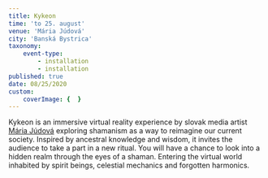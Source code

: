 ```yaml
---
title: Kykeon
time: 'to 25. august'
venue: 'Mária Júdová'
city: 'Banská Bystrica'
taxonomy:
    event-type:
        - installation
        - installation
published: true
date: 08/25/2020
custom:
    coverImage: {  }
---
```


Kykeon is an immersive virtual reality experience by slovak media artist [Mária Júdová](https://sensorium.is/speakers/maria-judova) exploring shamanism as a way to reimagine our current society. Inspired by ancestral knowledge and wisdom, it invites the audience to take a part in a new ritual. You will have a chance to look into a hidden realm through the eyes of a shaman. Entering the virtual world inhabited by spirit beings, celestial mechanics and forgotten harmonics. 